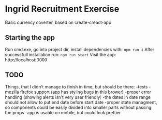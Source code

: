 # Ingrid Recruitment Exercise

Basic currency coverter, based on create-creact-app

## Starting the app

Run cmd.exe, go into project dir, install dependencies with: `npm run i`
After successfull installation run:
`npm run start`
Visit the app: http://localhost:3000

## TODO

Things, that I didn't manage to finish in time, but should be there:
-tests
-mozilla firefox support (app has styling bugs in this brower)
-proper error handling (showing alerts isn't very user friendly)
-the dates in date range should not allow to put end date before start date
-proper state managment, so components could be easily divided into smaller parts without passing the props
-app is usable on mobile, but could look prettier
